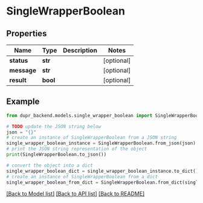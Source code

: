 # SingleWrapperBoolean


## Properties

Name | Type | Description | Notes
------------ | ------------- | ------------- | -------------
**status** | **str** |  | [optional] 
**message** | **str** |  | [optional] 
**result** | **bool** |  | [optional] 

## Example

```python
from dupr_backend.models.single_wrapper_boolean import SingleWrapperBoolean

# TODO update the JSON string below
json = "{}"
# create an instance of SingleWrapperBoolean from a JSON string
single_wrapper_boolean_instance = SingleWrapperBoolean.from_json(json)
# print the JSON string representation of the object
print(SingleWrapperBoolean.to_json())

# convert the object into a dict
single_wrapper_boolean_dict = single_wrapper_boolean_instance.to_dict()
# create an instance of SingleWrapperBoolean from a dict
single_wrapper_boolean_from_dict = SingleWrapperBoolean.from_dict(single_wrapper_boolean_dict)
```
[[Back to Model list]](../README.md#documentation-for-models) [[Back to API list]](../README.md#documentation-for-api-endpoints) [[Back to README]](../README.md)


